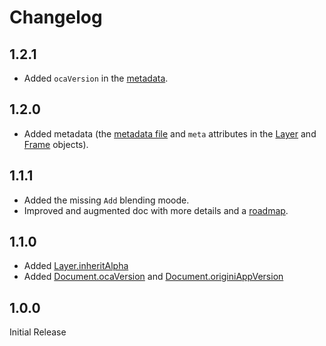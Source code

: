 # Changelog

## 1.2.1

- Added `ocaVersion` in the [metadata](specs/meta.md).

## 1.2.0

- Added metadata (the [metadata file](specs/file.md) and `meta` attributes in the [Layer](specs/layer.md) and [Frame](specs/frame.md) objects).

## 1.1.1

- Added the missing `Add` blending moode.
- Improved and augmented doc with more details and a [roadmap](roadmap.md).

## 1.1.0

- Added [Layer.inheritAlpha](specs/layer.md)
- Added [Document.ocaVersion](specs/root.md) and [Document.originiAppVersion](specs/root.md)

## 1.0.0

Initial Release